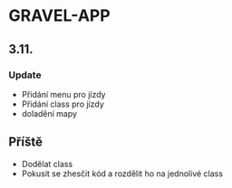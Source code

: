 # GRAVEL-APP

## 3.11.
### Update
- Přidání menu pro jízdy
- Přidání class pro jízdy
- doladění mapy
## Příště
- Dodělat class
- Pokusit se zhesčit kód a rozdělit ho na jednolivé class